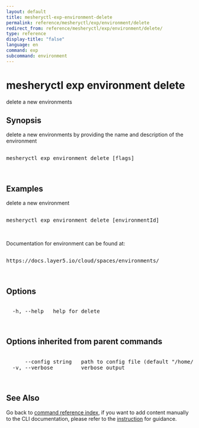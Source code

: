 ```yaml
---
layout: default
title: mesheryctl-exp-environment-delete
permalink: reference/mesheryctl/exp/environment/delete
redirect_from: reference/mesheryctl/exp/environment/delete/
type: reference
display-title: "false"
language: en
command: exp
subcommand: environment
---
```


# mesheryctl exp environment delete

delete a new environments

## Synopsis

delete a new environments by providing the name and description of the environment
<pre class='codeblock-pre'>
<div class='codeblock'>
mesheryctl exp environment delete [flags]

</div>
</pre> 

## Examples

delete a new environment
<pre class='codeblock-pre'>
<div class='codeblock'>
mesheryctl exp environment delete [environmentId]

</div>
</pre> 

Documentation for environment can be found at:
<pre class='codeblock-pre'>
<div class='codeblock'>
https://docs.layer5.io/cloud/spaces/environments/

</div>
</pre> 

## Options

<pre class='codeblock-pre'>
<div class='codeblock'>
  -h, --help   help for delete

</div>
</pre>

## Options inherited from parent commands

<pre class='codeblock-pre'>
<div class='codeblock'>
      --config string   path to config file (default "/home/aadhitya/.meshery/config.yaml")
  -v, --verbose         verbose output

</div>
</pre>

## See Also

Go back to [command reference index](/reference/mesheryctl/), if you want to add content manually to the CLI documentation, please refer to the [instruction](/project/contributing/contributing-cli#preserving-manually-added-documentation) for guidance.
